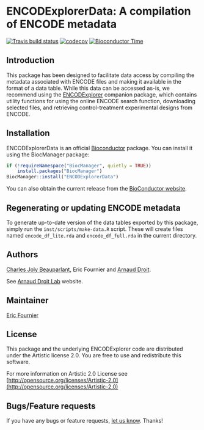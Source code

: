 ENCODExplorerData: A compilation of ENCODE metadata
========================================================

<!-- badges: start -->
  [![Travis build status](https://travis-ci.org/ArnaudDroitLab/ENCODExplorerData.svg?branch=master)](https://travis-ci.org/ArnaudDroitLab/ENCODExplorerData)
  [![codecov](https://codecov.io/gh/ArnaudDroitLab/ENCODExplorerData/branch/master/graph/badge.svg)](https://codecov.io/gh/ArnaudDroitLab/ENCODExplorerData)
  [![Bioconductor Time](http://bioconductor.org/shields/years-in-bioc/ENCODExplorerData.svg)](http://bioconductor.org/packages/release/bioc/html/ENCODExplorerData.html "Bioconductor status")
<!-- badges: end -->

## Introduction ##

This package has been designed to facilitate data access by compiling the 
metadata associated with ENCODE files and making it available in the format
of a data table. While this data can be accessed as-is, we recommend using the
[ENCODExplorer](http://www.bioconductor.org/packages/release/bioc/html/ENCODExplorer.html) 
companion package, which contains utility functions
for using the online ENCODE search function, downloading selected files,
and retrieving control-treatment experimental designs from ENCODE.

## Installation ##

ENCODExplorerData is an official [Bioconductor](http://bioconductor.org/)
package. You can install it using the BiocManager package:

```r
if (!requireNamespace("BiocManager", quietly = TRUE))
    install.packages("BiocManager")
BiocManager::install("ENCODExplorerData")
```

You can also obtain the current release from the 
[BioConductor website](http://www.bioconductor.org/packages/release/bioc/html/ENCODExplorerData.html).

## Regenerating or updating ENCODE metadata ##

To generate up-to-date version of the data tables exported by this package,
simply run the `inst/scripts/make-data.R` script. These will create files
named `encode_df_lite.rda` and `encode_df_full.rda` in the current directory.

## Authors ##

[Charles Joly Beauparlant](http://ca.linkedin.com/pub/charles-joly-beauparlant/89/491/3b3 "Charles Joly Beauparlant"), Eric Fournier and [Arnaud Droit](http://ca.linkedin.com/in/drarnaud "Arnaud Droit").

See [Arnaud Droit Lab](http://bioinformatique.ulaval.ca/home/ "Arnaud Droit Lab") website.

## Maintainer ##

[Eric Fournier](mailto:fournier.eric.2@crchudequebec.ulaval.ca "Eric Fournier")

## License ##

This package and the underlying ENCODExplorer code are distributed under the Artistic license 2.0. You are free to use and redistribute this software. 

For more information on Artistic 2.0 License see [http://opensource.org/licenses/Artistic-2.0](http://opensource.org/licenses/Artistic-2.0)

## Bugs/Feature requests ##

If you have any bugs or feature requests, [let us know](https://github.com/ArnaudDroitLab/ENCODExplorerData/issues). Thanks!

